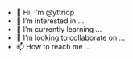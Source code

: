 - 👋 Hi, I’m @yttriop
- 👀 I’m interested in ...
- 🌱 I’m currently learning ...
- 💞️ I’m looking to collaborate on ...
- 📫 How to reach me ...

<!---
yttriop/yttriop is a ✨ special ✨ repository because its `README.md` (this file) appears on your GitHub profile.
You can click the Preview link to take a look at your changes.
--->
